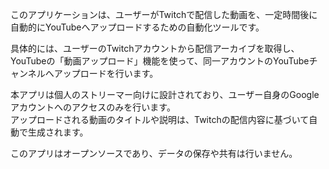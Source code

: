 このアプリケーションは、ユーザーがTwitchで配信した動画を、一定時間後に自動的にYouTubeへアップロードするための自動化ツールです。

具体的には、ユーザーのTwitchアカウントから配信アーカイブを取得し、YouTubeの「動画アップロード」機能を使って、同一アカウントのYouTubeチャンネルへアップロードを行います。

本アプリは個人のストリーマー向けに設計されており、ユーザー自身のGoogleアカウントへのアクセスのみを行います。  
アップロードされる動画のタイトルや説明は、Twitchの配信内容に基づいて自動で生成されます。

このアプリはオープンソースであり、データの保存や共有は行いません。
